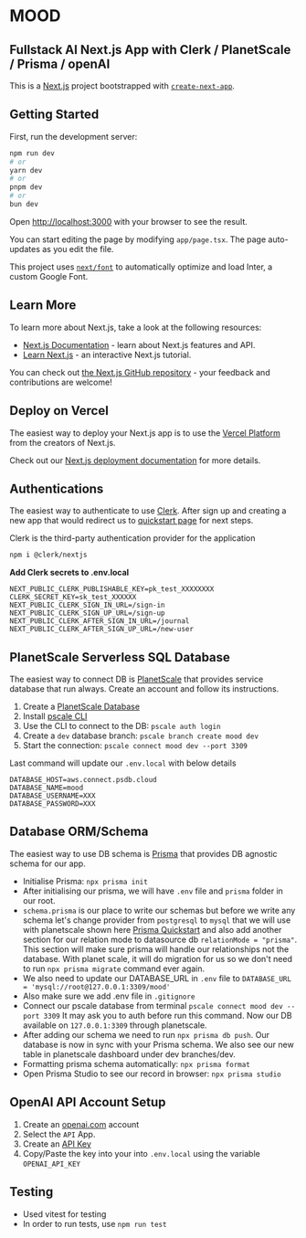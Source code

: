 # MOOD

## Fullstack AI Next.js App with Clerk / PlanetScale / Prisma / openAI

This is a [Next.js](https://nextjs.org/) project bootstrapped with [`create-next-app`](https://github.com/vercel/next.js/tree/canary/packages/create-next-app).

## Getting Started

First, run the development server:

```bash
npm run dev
# or
yarn dev
# or
pnpm dev
# or
bun dev
```

Open [http://localhost:3000](http://localhost:3000) with your browser to see the result.

You can start editing the page by modifying `app/page.tsx`. The page auto-updates as you edit the file.

This project uses [`next/font`](https://nextjs.org/docs/basic-features/font-optimization) to automatically optimize and load Inter, a custom Google Font.

## Learn More

To learn more about Next.js, take a look at the following resources:

- [Next.js Documentation](https://nextjs.org/docs) - learn about Next.js features and API.
- [Learn Next.js](https://nextjs.org/learn) - an interactive Next.js tutorial.

You can check out [the Next.js GitHub repository](https://github.com/vercel/next.js/) - your feedback and contributions are welcome!

## Deploy on Vercel

The easiest way to deploy your Next.js app is to use the [Vercel Platform](https://vercel.com/new?utm_medium=default-template&filter=next.js&utm_source=create-next-app&utm_campaign=create-next-app-readme) from the creators of Next.js.

Check out our [Next.js deployment documentation](https://nextjs.org/docs/deployment) for more details.

## Authentications

The easiest way to authenticate to use [Clerk](https://clerk.com/). After sign up and creating a new app that would redirect us to [quickstart page](https://clerk.com/docs/quickstarts/nextjs) for next steps.

Clerk is the third-party authentication provider for the application

```bash
npm i @clerk/nextjs
```

**Add Clerk secrets to .env.local**

```
NEXT_PUBLIC_CLERK_PUBLISHABLE_KEY=pk_test_XXXXXXXX
CLERK_SECRET_KEY=sk_test_XXXXXX
NEXT_PUBLIC_CLERK_SIGN_IN_URL=/sign-in
NEXT_PUBLIC_CLERK_SIGN_UP_URL=/sign-up
NEXT_PUBLIC_CLERK_AFTER_SIGN_IN_URL=/journal
NEXT_PUBLIC_CLERK_AFTER_SIGN_UP_URL=/new-user
```

## PlanetScale Serverless SQL Database

The easiest way to connect DB is [PlanetScale](https://planetscale.com/) that provides service database that run always. Create an account and follow its instructions.

1. Create a [PlanetScale Database](https://planetscale.com/)
2. Install [pscale CLI](https://github.com/planetscale/cli#installation)
3. Use the CLI to connect to the DB: `pscale auth login`
4. Create a `dev` database branch: `pscale branch create mood dev`
5. Start the connection: `pscale connect mood dev --port 3309`

Last command will update our `.env.local` with below details

```
DATABASE_HOST=aws.connect.psdb.cloud
DATABASE_NAME=mood
DATABASE_USERNAME=XXX
DATABASE_PASSWORD=XXX
```

## Database ORM/Schema

The easiest way to use DB schema is [Prisma](https://www.prisma.io/) that provides DB agnostic schema for our app.

- Initialise Prisma: `npx prisma init`
- After initialising our prisma, we will have `.env` file and `prisma` folder in our root.
- `schema.prisma` is our place to write our schemas but before we write any schema let's change provider from `postgresql` to `mysql` that we will use with planetscale shown here [Prisma Quickstart](https://planetscale.com/docs/prisma/prisma-quickstart) and also add another section for our relation mode to datasource db `relationMode = "prisma"`. This section will make sure prisma will handle our relationships not the database. With planet scale, it will do migration for us so we don't need to run `npx prisma migrate` command ever again.
- We also need to update our DATABASE_URL in `.env` file to `DATABASE_URL = 'mysql://root@127.0.0.1:3309/mood'`
- Also make sure we add .env file in `.gitignore`
- Connect our pscale database from terminal `pscale connect mood dev --port 3309` It may ask you to auth before run this command. Now our DB available on `127.0.0.1:3309` through planetscale.
- After adding our schema we need to run `npx prisma db push`. Our database is now in sync with your Prisma schema. We also see our new table in planetscale dashboard under dev branches/dev.
- Formatting prisma schema automatically: `npx prisma format`
- Open Prisma Studio to see our record in browser: `npx prisma studio`

## OpenAI API Account Setup

1. Create an [openai.com](https://openai.com/) account
2. Select the `API` App.
3. Create an [API Key](https://platform.openai.com/account/api-keys)
4. Copy/Paste the key into your into `.env.local` using the variable `OPENAI_API_KEY`

## Testing

- Used vitest for testing
- In order to run tests, use `npm run test`
